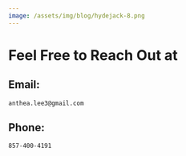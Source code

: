 ```yaml
---
image: /assets/img/blog/hydejack-8.png
---
```


# Feel Free to Reach Out at

## Email:
```
anthea.lee3@gmail.com
```

## Phone:
```
857-400-4191
```


